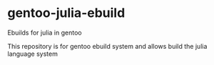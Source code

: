 # gentoo-julia-ebuild
Ebuilds for julia in gentoo 

This repository is for gentoo ebuild system and allows build the julia language system
